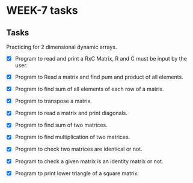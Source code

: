 # WEEK-7 tasks

## Tasks

Practicing for 2 dimensional dynamic arrays.

- [x] Program to read and print a RxC Matrix, R and C must be input by the user.

- [x] Program to Read a matrix and find pum and product of all elements.

- [x] Program to find sum of all elements of each row of a matrix.

- [x] Program to transpose a matrix.

- [x] Program to read a matrix and print diagonals.

- [x] Program to find sum of two matrices.

- [x] Program to find multiplication of two matrices.

- [x] Program to check two matrices are identical or not.

- [x] Program to check a given matrix is an identity matrix or not.

- [x] Program to print lower triangle of a square matrix.